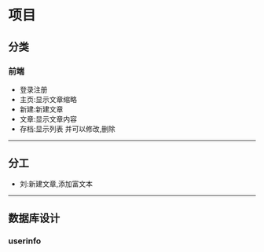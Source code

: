 ﻿# 项目

## 分类

### 前端
* 登录注册
* 主页:显示文章缩略
* 新建:新建文章
* 文章:显示文章内容
* 存档:显示列表 并可以修改,删除

***

## 分工

* 刘:新建文章,添加富文本

***

## 数据库设计

### userinfo
